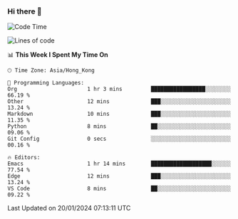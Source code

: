 ### Hi there 👋

<!--
**nicehiro/nicehiro** is a ✨ _special_ ✨ repository because its `README.md` (this file) appears on your GitHub profile.

Here are some ideas to get you started:

- 🔭 I’m currently working on ...
- 🌱 I’m currently learning ...
- 👯 I’m looking to collaborate on ...
- 🤔 I’m looking for help with ...
- 💬 Ask me about ...
- 📫 How to reach me: ...
- 😄 Pronouns: ...
- ⚡ Fun fact: ...
-->

<!--START_SECTION:waka-->
![Code Time](http://img.shields.io/badge/Code%20Time-193%20hrs%203%20mins-blue)

![Lines of code](https://img.shields.io/badge/From%20Hello%20World%20I%27ve%20Written-2.6%20million%20lines%20of%20code-blue)

📊 **This Week I Spent My Time On** 

```text
🕑︎ Time Zone: Asia/Hong_Kong

💬 Programming Languages: 
Org                      1 hr 3 mins         █████████████████░░░░░░░░   66.19 % 
Other                    12 mins             ███░░░░░░░░░░░░░░░░░░░░░░   13.24 % 
Markdown                 10 mins             ███░░░░░░░░░░░░░░░░░░░░░░   11.35 % 
Python                   8 mins              ██░░░░░░░░░░░░░░░░░░░░░░░   09.06 % 
Git Config               0 secs              ░░░░░░░░░░░░░░░░░░░░░░░░░   00.16 % 

🔥 Editors: 
Emacs                    1 hr 14 mins        ███████████████████░░░░░░   77.54 % 
Edge                     12 mins             ███░░░░░░░░░░░░░░░░░░░░░░   13.24 % 
VS Code                  8 mins              ██░░░░░░░░░░░░░░░░░░░░░░░   09.22 % 
```


 Last Updated on 20/01/2024 07:13:11 UTC
<!--END_SECTION:waka-->
